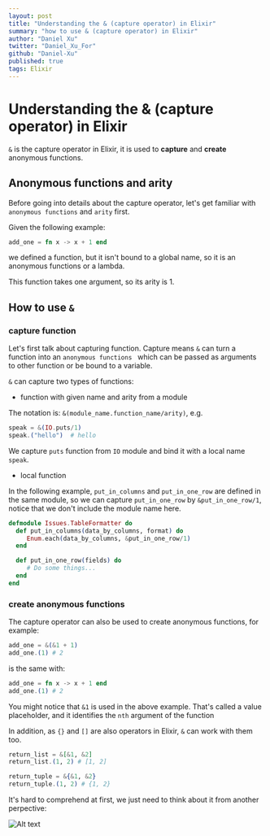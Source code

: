 ```yaml
---
layout: post
title: "Understanding the & (capture operator) in Elixir"
summary: "how to use & (capture operator) in Elixir"
author: "Daniel Xu"
twitter: "Daniel_Xu_For"
github: "Daniel-Xu"
published: true
tags: Elixir
---
```


# Understanding the & (capture operator) in Elixir

`&` is the capture operator in Elixir, it is used to **capture** and **create** anonymous functions.

## Anonymous functions and arity

Before going into details about the capture operator, let's get familiar with `anonymous functions` and `arity` first.

Given the following example:

```elixir
add_one = fn x -> x + 1 end
```
we defined a function, but it isn't bound to a global name, so it is an anonymous functions or a lambda.

This function takes one argument, so its arity is 1.

## How to use `&`

### capture function

Let's first talk about capturing function.
Capture means `&` can turn a function into an `anonymous functions ` which can be passed as arguments to other function or be bound to a variable.

`&` can capture two types of functions:

* function with given name and arity from a module

The notation is: `&(module_name.function_name/arity)`, e.g.

```elixir
speak = &(IO.puts/1)
speak.("hello")  # hello
```

We capture `puts` function from `IO` module and bind it with a local name `speak`.

* local function

In the following example, `put_in_columns` and `put_in_one_row` are defined in the same module, so we can capture `put_in_one_row` by
`&put_in_one_row/1`, notice that we don't include the module name here.

```elixir
defmodule Issues.TableFormatter do
  def put_in_columns(data_by_columns, format) do
	 Enum.each(data_by_columns, &put_in_one_row/1)
  end

  def put_in_one_row(fields) do
  	 # Do some things...
  end
end
```

### create anonymous functions

The capture operator can also be used to create anonymous functions, for example:

```elixir
add_one = &(&1 + 1)
add_one.(1) # 2
```

is the same with:

```elixir
add_one = fn x -> x + 1 end
add_one.(1) # 2
```

You might notice that `&1` is used in the above example. That's called a value placeholder, and it identifies the `nth` argument of the function

In addition, as `{}` and `[]` are also operators in Elixir, `&` can work with them too.

```elixir
return_list = &[&1, &2]
return_list.(1, 2) # [1, 2]

return_tuple = &{&1, &2}
return_tuple.(1, 2) # {1, 2}
```

It's hard to comprehend at first, we just need to think about it from another perpective:

![Alt text](https://monosnap.com/file/RfDoLHTqzOzGGXetAoUfUvVwPpAf5j.png)
